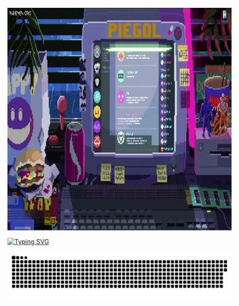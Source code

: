 <p align="center"><img src="https://github.com/piegol/piegol/blob/main/assets/footage.gif" width="1400" height="500"></p>
<a href="https://git.io/typing-svg"><img src="https://readme-typing-svg.demolab.com?font=JetBrains+Mono&size=97&letterSpacing=0.2rem&duration=4000&pause=1000&color=7C9209&center=true&vCenter=true&width=1280&height=120&lines=t.me%2Fpiegol" alt="Typing SVG" /></a>
<p align="center">
 <img width="600" src="assets/github-snake.svg" alt="snake"/>
</p>

